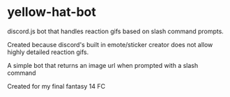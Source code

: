 # yellow-hat-bot

discord.js bot that handles reaction gifs based on slash command prompts.

Created because discord's built in emote/sticker creator does not allow highly detailed reaction gifs.

A simple bot that returns an image url when prompted with a slash command

Created for my final fantasy 14 FC